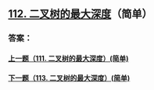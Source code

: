 ## [112. 二叉树的最大深度](https://leetcode-cn.com/problems/merge-two-sorted-lists/)（简单）





### 答案：



#### [上一题（111. 二叉树的最大深度）(简单)](https://github.com/sdwwld/leetCode/blob/master/src/main/java/com/wld/java/leetcode/leetCode0111.md)

#### [下一题（113. 二叉树的最大深度）(简单)](https://github.com/sdwwld/leetCode/blob/master/src/main/java/com/wld/java/leetcode/leetCode0113.md)